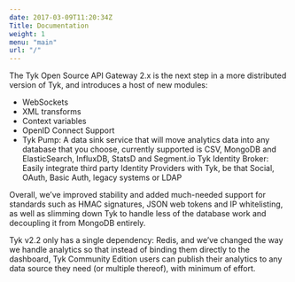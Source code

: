```yaml
---
date: 2017-03-09T11:20:34Z
Title: Documentation
weight: 1
menu: "main"
url: "/"
---
```


The Tyk Open Source API Gateway 2.x is the next step in a more distributed version of Tyk, and introduces a host of new modules:

* WebSockets
* XML transforms
* Context variables
* OpenID Connect Support
* Tyk Pump: A data sink service that will move analytics data into any database that you choose, currently supported is CSV, MongoDB and ElasticSearch, InfluxDB, StatsD and Segment.io
Tyk Identity Broker: Easily integrate third party Identity Providers with Tyk, be that Social, OAuth, Basic Auth, legacy systems or LDAP

Overall, we’ve improved stability and added much-needed support for standards such as HMAC signatures, JSON web tokens and IP whitelisting, as well as slimming down Tyk to handle less of the database work and decoupling it from MongoDB entirely.

Tyk v2.2 only has a single dependency: Redis, and we’ve changed the way we handle analytics so that instead of binding them directly to the dashboard, Tyk Community Edition users can publish their analytics to any data source they need (or multiple thereof), with minimum of effort.